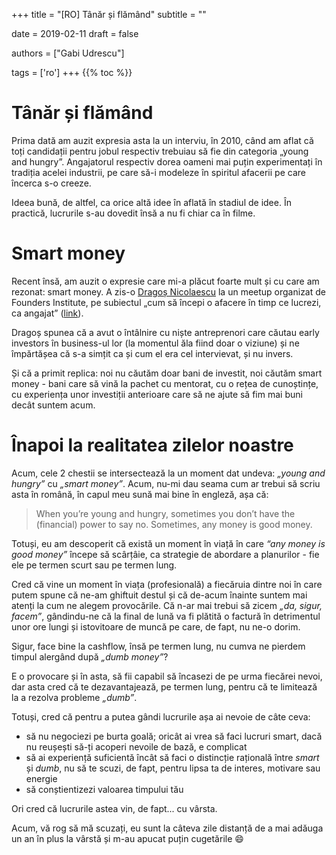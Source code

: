 +++
title = "[RO] Tânăr și flămând"
subtitle = ""

date = 2019-02-11
draft = false

authors = ["Gabi Udrescu"]

tags = ['ro']
+++
{{% toc %}}

# Tânăr și flămând

Prima dată am auzit expresia asta la un interviu, în 2010, când am aflat că toți candidații pentru jobul respectiv trebuiau să fie din categoria „young and hungry”. Angajatorul respectiv dorea oameni mai puțin experimentați în tradiția acelei industrii, pe care să-i modeleze în spiritul afacerii pe care încerca s-o creeze.

Ideea bună, de altfel, ca orice altă idee în aflată în stadiul de idee. În practică, lucrurile s-au dovedit însă a nu fi chiar ca în filme.

# Smart money
Recent însă, am auzit o expresie care mi-a plăcut foarte mult și cu care am rezonat: smart money. A zis-o [Dragoș Nicolaescu](https://www.dragosnicolaescu.com/) la un meetup organizat de Founders Institute, pe subiectul „cum să începi o afacere în timp ce lucrezi, ca angajat” ([link](https://fi.co/event/193992-bucharest-how-to-launch-a-startup-in-city-without-quitting-your-day-job.)).

Dragoș spunea că a avut o întâlnire cu niște antreprenori care căutau early investors în business-ul lor (la momentul ăla fiind doar o viziune) și ne împărtășea că s-a simțit ca și cum el era cel intervievat, și nu invers.

Și că a primit replica: noi nu căutăm doar bani de investit, noi căutăm smart money - bani care să vină la pachet cu mentorat, cu o rețea de cunoștințe, cu experiența unor investiții anterioare care să ne ajute să fim mai buni decât suntem acum.

# Înapoi la realitatea zilelor noastre

Acum, cele 2 chestii se intersectează la un moment dat undeva: *„young and hungry”* cu *„smart money”*. Acum, nu-mi dau seama cum ar trebui să scriu asta în română, în capul meu sună mai bine în engleză, așa că:

> When you’re young and hungry, sometimes you don’t have the (financial)
> power to say no. Sometimes, any money is good money.

Totuși, eu am descoperit că există un moment în viață în care *“any money is good money”* începe să scârțâie, ca strategie de abordare a planurilor - fie ele pe termen scurt sau pe termen lung.

Cred că vine un moment în viața (profesională) a fiecăruia dintre noi în care putem spune că ne-am ghiftuit destul și că de-acum înainte suntem mai atenți la cum ne alegem provocările. Că n-ar mai trebui să zicem *„da, sigur, facem”*, gândindu-ne că la final de lună va fi plătită o factură în detrimentul unor ore lungi și istovitoare de muncă pe care, de fapt, nu ne-o dorim.

Sigur, face bine la cashflow, însă pe termen lung, nu cumva ne pierdem timpul alergând după *„dumb money”*?

E o provocare și în asta, să fii capabil să încasezi de pe urma fiecărei nevoi, dar asta cred că te dezavantajează, pe termen lung, pentru că te limitează la a rezolva probleme *„dumb”*.

Totuși, cred că pentru a putea gândi lucrurile așa ai nevoie de câte ceva:

 - să nu negociezi pe burta goală; oricât ai vrea să faci lucruri smart, dacă nu reușești să-ți acoperi nevoile de bază, e complicat
 - să ai experiență suficientă încât să faci o distincție rațională între *smart* și *dumb*, nu să te scuzi, de fapt, pentru lipsa ta de interes, motivare sau energie
 - să conștientizezi valoarea timpului tău

Ori cred că lucrurile astea vin, de fapt... cu vârsta. 

Acum, vă rog să mă scuzați, eu sunt la câteva zile distanță de a mai adăuga un an în plus la vârstă și m-au apucat puțin cugetările :smile:
<!--stackedit_data:
eyJoaXN0b3J5IjpbLTEzMzk4NDU4M119
-->